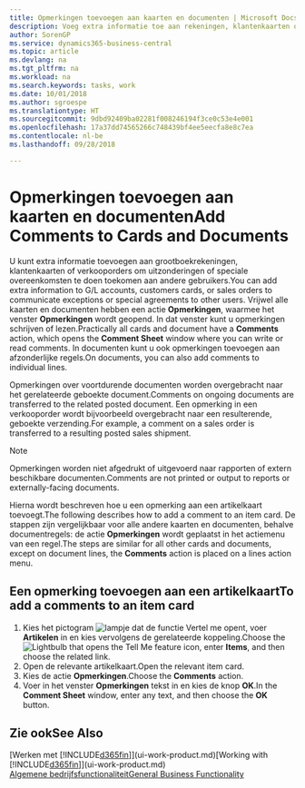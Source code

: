 ```yaml
---
title: Opmerkingen toevoegen aan kaarten en documenten | Microsoft Docs
description: Voeg extra informatie toe aan rekeningen, klantenkaarten of verkooporders om overeenkomsten, zoals een speciale prijs of leveringsmethode, te doen toekomen aan andere gebruikers.
author: SorenGP
ms.service: dynamics365-business-central
ms.topic: article
ms.devlang: na
ms.tgt_pltfrm: na
ms.workload: na
ms.search.keywords: tasks, work
ms.date: 10/01/2018
ms.author: sgroespe
ms.translationtype: HT
ms.sourcegitcommit: 9dbd92409ba02281f008246194f3ce0c53e4e001
ms.openlocfilehash: 17a37dd74565266c748439bf4ee5eecfa8e8c7ea
ms.contentlocale: nl-be
ms.lasthandoff: 09/28/2018

---
```

# <a name="add-comments-to-cards-and-documents"></a><span data-ttu-id="16d2d-103">Opmerkingen toevoegen aan kaarten en documenten</span><span class="sxs-lookup"><span data-stu-id="16d2d-103">Add Comments to Cards and Documents</span></span>
<span data-ttu-id="16d2d-104">U kunt extra informatie toevoegen aan grootboekrekeningen, klantenkaarten of verkooporders om uitzonderingen of speciale overeenkomsten te doen toekomen aan andere gebruikers.</span><span class="sxs-lookup"><span data-stu-id="16d2d-104">You can add extra information to G/L accounts, customers cards, or sales orders to communicate exceptions or special agreements to other users.</span></span>
<span data-ttu-id="16d2d-105">Vrijwel alle kaarten en documenten hebben een actie **Opmerkingen**, waarmee het venster **Opmerkingen** wordt geopend. In dat venster kunt u opmerkingen schrijven of lezen.</span><span class="sxs-lookup"><span data-stu-id="16d2d-105">Practically all cards and document have a **Comments** action, which opens the **Comment Sheet** window where you can write or read comments.</span></span> <span data-ttu-id="16d2d-106">In documenten kunt u ook opmerkingen toevoegen aan afzonderlijke regels.</span><span class="sxs-lookup"><span data-stu-id="16d2d-106">On documents, you can also add comments to individual lines.</span></span>

<span data-ttu-id="16d2d-107">Opmerkingen over voortdurende documenten worden overgebracht naar het gerelateerde geboekte document.</span><span class="sxs-lookup"><span data-stu-id="16d2d-107">Comments on ongoing documents are transferred to the related posted document.</span></span> <span data-ttu-id="16d2d-108">Een opmerking in een verkooporder wordt bijvoorbeeld overgebracht naar een resulterende, geboekte verzending.</span><span class="sxs-lookup"><span data-stu-id="16d2d-108">For example, a comment on a sales order is transferred to a resulting posted sales shipment.</span></span>

> [!NOTE]
> <span data-ttu-id="16d2d-109">Opmerkingen worden niet afgedrukt of uitgevoerd naar rapporten of extern beschikbare documenten.</span><span class="sxs-lookup"><span data-stu-id="16d2d-109">Comments are not printed or output to reports or externally-facing documents.</span></span>

<span data-ttu-id="16d2d-110">Hierna wordt beschreven hoe u een opmerking aan een artikelkaart toevoegt.</span><span class="sxs-lookup"><span data-stu-id="16d2d-110">The following describes how to add a comment to an item card.</span></span> <span data-ttu-id="16d2d-111">De stappen zijn vergelijkbaar voor alle andere kaarten en documenten, behalve documentregels: de actie **Opmerkingen** wordt geplaatst in het actiemenu van een regel.</span><span class="sxs-lookup"><span data-stu-id="16d2d-111">The steps are similar for all other cards and documents, except on document lines, the **Comments** action is placed on a lines action menu.</span></span>

## <a name="to-add-a-comments-to-an-item-card"></a><span data-ttu-id="16d2d-112">Een opmerking toevoegen aan een artikelkaart</span><span class="sxs-lookup"><span data-stu-id="16d2d-112">To add a comments to an item card</span></span>
1. <span data-ttu-id="16d2d-113">Kies het pictogram ![lampje dat de functie Vertel me opent](media/ui-search/search_small.png "Vertel me wat u wilt doen"), voer **Artikelen** in en kies vervolgens de gerelateerde koppeling.</span><span class="sxs-lookup"><span data-stu-id="16d2d-113">Choose the ![Lightbulb that opens the Tell Me feature](media/ui-search/search_small.png "Tell me what you want to do") icon, enter **Items**, and then choose the related link.</span></span>
2. <span data-ttu-id="16d2d-114">Open de relevante artikelkaart.</span><span class="sxs-lookup"><span data-stu-id="16d2d-114">Open the relevant item card.</span></span>
3. <span data-ttu-id="16d2d-115">Kies de actie **Opmerkingen**.</span><span class="sxs-lookup"><span data-stu-id="16d2d-115">Choose the **Comments** action.</span></span>
4. <span data-ttu-id="16d2d-116">Voer in het venster **Opmerkingen** tekst in en kies de knop **OK**.</span><span class="sxs-lookup"><span data-stu-id="16d2d-116">In the **Comment Sheet** window, enter any text, and then choose the **OK** button.</span></span>

## <a name="see-also"></a><span data-ttu-id="16d2d-117">Zie ook</span><span class="sxs-lookup"><span data-stu-id="16d2d-117">See Also</span></span>
<span data-ttu-id="16d2d-118">[Werken met [!INCLUDE[d365fin](includes/d365fin_md.md)]](ui-work-product.md)</span><span class="sxs-lookup"><span data-stu-id="16d2d-118">[Working with [!INCLUDE[d365fin](includes/d365fin_md.md)]](ui-work-product.md)</span></span>  
[<span data-ttu-id="16d2d-119">Algemene bedrijfsfunctionaliteit</span><span class="sxs-lookup"><span data-stu-id="16d2d-119">General Business Functionality</span></span>](ui-across-business-areas.md)

